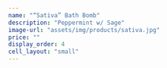 ```yaml
---
name: "“Sativa” Bath Bomb"
description: "Peppermint w/ Sage"
image-url: "assets/img/products/sativa.jpg"
price: ""
display_order: 4
cell_layout: "small"
---
```

